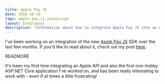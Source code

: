 ```yaml
---
title: Apple Pay JS
date: 2016-10-10
tags: apple pay,js,javascript
layout: bloglayout
description: "Information about how to integrate Apple Pay JS into an ASP.NET core website to accept Apple Pay payments."
---
```


I've been working on an integration of the new [Apple Pay JS](https://developer.apple.com/reference/applepayjs) SDK over the last few months. If you'd like to read about it, check out my post [here](https://blog.martincostello.com/bringing-apple-pay-to-the-web).

READMORE

It's been my first time integrating an Apple API and also the first non-hobby ASP.NET Core application I've worked on, and has been really interesting to work with - even if at times a little frustrating!
